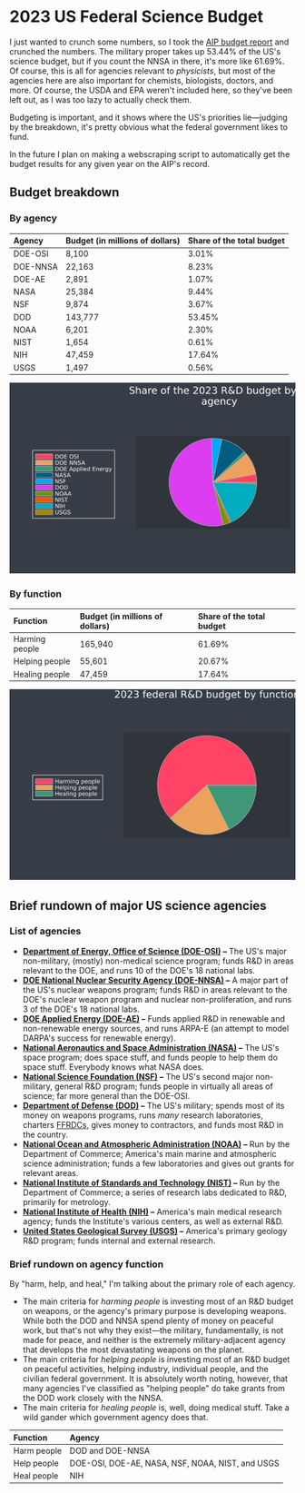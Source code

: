 # 2023 US Federal Science Budget
I just wanted to crunch some numbers, so I took the [AIP budget
report](https://www.aip.org/fyi/federal-science-budget-tracker/FY2023) and
crunched the numbers. The military proper takes up 53.44% of the US's science
budget, but if you count the NNSA in there, it's more like 61.69%. Of course,
this is all for agencies relevant to *physicists*, but most of the agencies
here are also important for chemists, biologists, doctors, and more. Of course,
the USDA and EPA weren't included here, so they've been left out, as I was too
lazy to actually check them.

Budgeting is important, and it shows where the US's priorities lie—judging by
the breakdown, it's pretty obvious what the federal government likes to fund.

In the future I plan on making a webscraping script to automatically get the
budget results for any given year on the AIP's record.

## Budget breakdown

### By agency
| Agency   | Budget (in millions of dollars) | Share of the total budget |
|:---------|:--------------------------------|:--------------------------|
| DOE-OSI  |   8,100                         |  3.01%                    |
| DOE-NNSA |  22,163                         |  8.23%                    |
| DOE-AE   |   2,891                         |  1.07%                    |
| NASA     |  25,384                         |  9.44%                    |
| NSF      |   9,874                         |  3.67%                    |
| DOD      | 143,777                         | 53.45%                    |
| NOAA     |   6,201                         |  2.30%                    |
| NIST     |   1,654                         |  0.61%                    |
| NIH      |  47,459                         | 17.64%                    |
| USGS     |   1,497                         |  0.56%                    |

![Visual breakdown of the FY23 R&D budget.](budgetShareFy2023.png)


### By function
| Function       | Budget (in millions of dollars) | Share of the total budget |
|:---------------|:--------------------------------|:--------------------------|
| Harming people | 165,940                         | 61.69%                    |
| Helping people | 55,601                          | 20.67%                    |
| Healing people | 47,459                          | 17.64%                    |

![Alternative visual breakdown of the FY23 R&D budget.](budgetShareFy2023Alt.png)


## Brief rundown of major US science agencies

### List of agencies
+ **[Department of Energy, Office of Science (DOE-OSI)][doeOSI] –** The US's 
  major non-military, (mostly) non-medical science program; funds R&D in areas 
  relevant to the DOE, and runs 10 of the DOE's 18 national labs.
+ **[DOE National Nuclear Security Agency (DOE-NNSA)][doeNNSA] –** A major part 
  of the US's nuclear weapons program; funds R&D in areas relevant to the DOE's
  nuclear weapon program and nuclear non-proliferation, and runs 3 of the DOE's
  18 national labs.
+ **[DOE Applied Energy (DOE-AE)][doeAE] –** Funds applied R&D in renewable and
  non-renewable energy sources, and runs ARPA-E (an attempt to model DARPA's
  success for renewable energy).
+ **[National Aeronautics and Space Administration (NASA)][nasa] –** The US's
  space program; does space stuff, and funds people to help them do space
  stuff. Everybody knows what NASA does.
+ **[National Science Foundation (NSF)][nsf] –** The US's second major non-
  military, general R&D program; funds people in virtually all areas of science;
  far more general than the DOE-OSI.
+ **[Department of Defense (DOD)][dod] –** The US's military; spends most of
  its money on weapons programs, runs *many* research laboratories, charters
  [FFRDCs][ffrdc], gives money to contractors, and funds most R&D in the 
  country.
+ **[National Ocean and Atmospheric Administration (NOAA)][noaa] –** Run by the 
  Department of Commerce; America's main marine and atmospheric science 
  administration; funds a few laboratories and gives out grants for relevant 
  areas.
+ **[National Institute of Standards and Technology (NIST)][nist] –** Run by 
  the Department of Commerce; a series of research labs dedicated to R&D, 
  primarily for metrology.
+ **[National Institute of Health (NIH)][nih] –** America's main medical 
  research agency; funds the Institute's various centers, as well as external 
  R&D.
+ **[United States Geological Survey (USGS)][usgs] –** America's primary 
  geology R&D program; funds internal and external research.


[doeOSI]: https://www.energy.gov/science/office-science

[doeNNSA]: https://www.energy.gov/nnsa/national-nuclear-security-administration

[doeAE]: https://www.energy.gov/eere/office-energy-efficiency-renewable-energy

[nasa]: https://www.nasa.gov

[nsf]: https://www.nsf.gov

[dod]: https://www.dod.gov

[noaa]: https://www.noaa.gov

[ffrdc]: https://www.nsf.gov/statistics/ffrdclist/

[nist]: https://www.nist.gov

[nih]: https://www.nih.gov

[usgs]: https://www.usgs.gov


### Brief rundown on agency function
By "harm, help, and heal," I'm talking about the primary role of each agency.

+ The main criteria for *harming people* is investing most of an R&D budget on
  weapons, or the agency's primary purpose is developing weapons. While both
  the DOD and NNSA spend plenty of money on peaceful work, but that's not why
  they exist—the military, fundamentally, is not made for peace, and neither is
  the extremely military-adjacent agency that develops the most devastating
  weapons on the planet.
+ The main criteria for *helping people* is investing most of an R&D budget
  on peaceful activities, helping industry, individual people, and the civilian
  federal government. It is absolutely worth noting, however, that many
  agencies I've classified as "helping people" do take grants from the DOD
  work closely with the NNSA.
+ The main criteria for *healing people* is, well, doing medical stuff. Take
  a wild gander which government agency does that.

| Function    | Agency                                           |
|:------------|:-------------------------------------------------|
| Harm people | DOD and DOE-NNSA                                 |
| Help people | DOE-OSI, DOE-AE, NASA, NSF, NOAA, NIST, and USGS |
| Heal people | NIH                                              |

